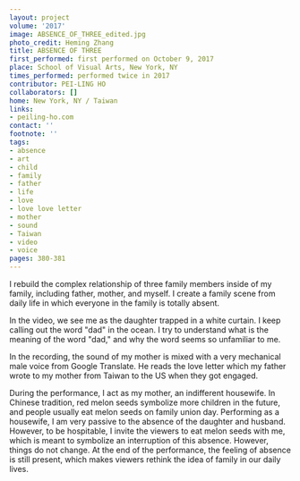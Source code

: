 ```yaml
---
layout: project
volume: '2017'
image: ABSENCE_OF_THREE_edited.jpg
photo_credit: Heming Zhang
title: ABSENCE OF THREE
first_performed: first performed on October 9, 2017
place: School of Visual Arts, New York, NY
times_performed: performed twice in 2017
contributor: PEI-LING HO
collaborators: []
home: New York, NY / Taiwan
links:
- peiling-ho.com
contact: ''
footnote: ''
tags:
- absence
- art
- child
- family
- father
- life
- love
- love love letter
- mother
- sound
- Taiwan
- video
- voice
pages: 380-381
---
```


I rebuild the complex relationship of three family members inside of my family, including father, mother, and myself. I create a family scene from daily life in which everyone in the family is totally absent.

In the video, we see me as the daughter trapped in a white curtain. I keep calling out the word "dad" in the ocean. I try to understand what is the meaning of the word "dad," and why the word seems so unfamiliar to me.

In the recording, the sound of my mother is mixed with a very mechanical male voice from Google Translate. He reads the love letter which my father wrote to my mother from Taiwan to the US when they got engaged.

During the performance, I act as my mother, an indifferent housewife. In Chinese tradition, red melon seeds symbolize more children in the future, and people usually eat melon seeds on family union day. Performing as a housewife, I am very passive to the absence of the daughter and husband. However, to be hospitable, I invite the viewers to eat melon seeds with me, which is meant to symbolize an interruption of this absence. However, things do not change. At the end of the performance, the feeling of absence is still present, which makes viewers rethink the idea of family in our daily lives.
